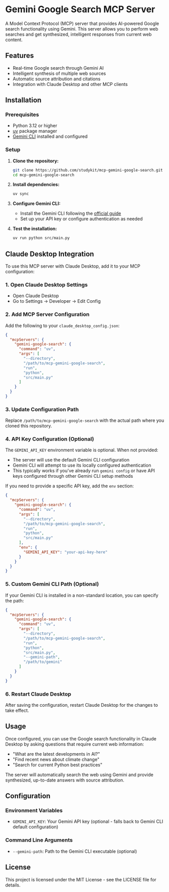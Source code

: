 # Gemini Google Search MCP Server

A Model Context Protocol (MCP) server that provides AI-powered Google search functionality using Gemini. This server allows you to perform web searches and get synthesized, intelligent responses from current web content.

## Features

- Real-time Google search through Gemini AI
- Intelligent synthesis of multiple web sources
- Automatic source attribution and citations
- Integration with Claude Desktop and other MCP clients

## Installation

### Prerequisites

- Python 3.12 or higher
- [uv](https://docs.astral.sh/uv/) package manager
- [Gemini CLI](https://ai.google.dev/gemini-api/docs/cli) installed and configured

### Setup

1. **Clone the repository:**
   ```bash
   git clone https://github.com/studykit/mcp-gemini-google-search.git
   cd mcp-gemini-google-search
   ```

2. **Install dependencies:**
   ```bash
   uv sync
   ```

3. **Configure Gemini CLI:**
   - Install the Gemini CLI following the [official guide](https://ai.google.dev/gemini-api/docs/cli)
   - Set up your API key or configure authentication as needed

4. **Test the installation:**
   ```bash
   uv run python src/main.py
   ```

## Claude Desktop Integration

To use this MCP server with Claude Desktop, add it to your MCP configuration:

### 1. Open Claude Desktop Settings

- Open Claude Desktop
- Go to Settings → Developer → Edit Config

### 2. Add MCP Server Configuration

Add the following to your `claude_desktop_config.json`:

```json
{
  "mcpServers": {
    "gemini-google-search": {
      "command": "uv",
      "args": [
        "--directory",
        "/path/to/mcp-gemini-google-search",
        "run",
        "python",
        "src/main.py"
      ]
    }
  }
}
```

### 3. Update Configuration Path

Replace `/path/to/mcp-gemini-google-search` with the actual path where you cloned this repository.

### 4. API Key Configuration (Optional)

The `GEMINI_API_KEY` environment variable is optional. When not provided:
- The server will use the default Gemini CLI configuration
- Gemini CLI will attempt to use its locally configured authentication
- This typically works if you've already run `gemini config` or have API keys configured through other Gemini CLI setup methods

If you need to provide a specific API key, add the `env` section:

```json
{
  "mcpServers": {
    "gemini-google-search": {
      "command": "uv",
      "args": [
        "--directory",
        "/path/to/mcp-gemini-google-search",
        "run",
        "python",
        "src/main.py"
      ],
      "env": {
        "GEMINI_API_KEY": "your-api-key-here"
      }
    }
  }
}
```

### 5. Custom Gemini CLI Path (Optional)

If your Gemini CLI is installed in a non-standard location, you can specify the path:

```json
{
  "mcpServers": {
    "gemini-google-search": {
      "command": "uv",
      "args": [
        "--directory",
        "/path/to/mcp-gemini-google-search",
        "run",
        "python",
        "src/main.py",
        "--gemini-path",
        "/path/to/gemini"
      ]
    }
  }
}
```

### 6. Restart Claude Desktop

After saving the configuration, restart Claude Desktop for the changes to take effect.

## Usage

Once configured, you can use the Google search functionality in Claude Desktop by asking questions that require current web information:

- "What are the latest developments in AI?"
- "Find recent news about climate change"
- "Search for current Python best practices"

The server will automatically search the web using Gemini and provide synthesized, up-to-date answers with source attribution.

## Configuration

### Environment Variables

- `GEMINI_API_KEY`: Your Gemini API key (optional - falls back to Gemini CLI default configuration)

### Command Line Arguments

- `--gemini-path`: Path to the Gemini CLI executable (optional)

## License

This project is licensed under the MIT License - see the LICENSE file for details.
